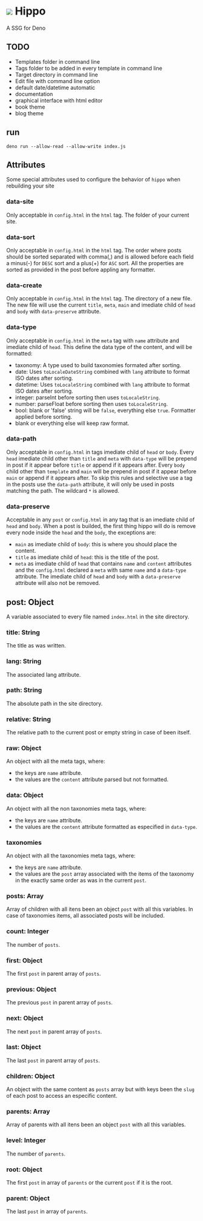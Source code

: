 # ![](favicon.ico) Hippo
A SSG for Deno

## TODO
 - Templates folder in command line
 - Tags folder to be added in every template in command line
 - Target directory in command line
 - Edit file with command line option
 - default date/datetime automatic
 - documentation
 - graphical interface with html editor
 - book theme
 - blog theme

## run
```
deno run --allow-read --allow-write index.js
```

## Attributes
Some special attributes used to configure the behavior of `hippo` when
rebuilding your site

### data-site
Only acceptable in `config.html` in the `html` tag.
The folder of your current site.

### data-sort
Only acceptable in `config.html` in the `html` tag.
The order where posts should be sorted separated with comma(,) and is allowed
before each field a minus(-) for `DESC` sort and a plus(+) for `ASC` sort.
All the properties are sorted as provided in the post before appling any
formatter.

### data-create
Only acceptable in `config.html` in the `html` tag.
The directory of a new file.
The new file will use the current `title`, `meta`, `main` and imediate child of
`head` and `body` with `data-preserve` attribute.

### data-type
Only acceptable in `config.html` in the `meta` tag with `name` attribute and
imediate child of `head`.
This define the data type of the content, and will be formatted:
 - taxonomy: A type used to build taxonomies formated after sorting.
 - date: Uses `toLocaleDateString` combined with `lang` attribute to format
ISO dates after sorting.
 - datetime: Uses `toLocaleString` combined with `lang` attribute to format
ISO dates after sorting.
 - integer: parseInt before sorting then uses `toLocaleString`.
 - number: parseFloat before sorting then uses `toLocaleString`.
 - bool: blank or 'false' string will be `false`, everything else `true`.
Formatter applied before sorting.
 - blank or everything else will keep raw format.

### data-path
Only acceptable in `config.html` in tags imediate child of `head` or `body`.
Every `head` imediate child other than `title` and `meta` with `data-type` will
be prepend in post if it appear before `title` or append if it appears after.
Every `body` child other than `template` and `main` will be prepend in post if
it appear before `main` or append if it appears after.
To skip this rules and selective use a tag in the posts use the `data-path`
attribute, it will only be used in posts matching the path.
The wildcard `*` is allowed.

### data-preserve
Acceptable in any `post` or `config.html` in any tag that is an imediate child
of `head` and `body`.
When a post is builded, the first thing hippo will do is remove every node
inside the `head` and the `body`, the exceptions are:
 - `main` as imediate child of `body`: this is where you should place the
content.
 - `title` as imediate child of `head`: this is the title of the post.
 - `meta` as imediate child of `head` that contains `name` and `content`
attributes and the `config.html` declared a `meta` with same `name` and a
`data-type` attribute.
The imediate child of `head` and `body` with a `data-preserve` attribute will
also not be removed.

## post: Object
A variable associated to every file named `index.html` in the site directory.

### title: String
The title as was written.

### lang: String
The associated lang attribute.

### path: String
The absolute path in the site directory.

### relative: String
The relative path to the current post or empty string in case of been itself.

### raw: Object
An object with all the meta tags, where:
 - the keys are `name` attribute.
 - the values are the `content` attribute parsed but not formatted.

### data: Object
An object with all the non taxonomies meta tags, where:
 - the keys are `name` attribute.
 - the values are the `content` attribute formatted as especified in `data-type`.

### taxonomies
An object with all the taxonomies meta tags, where:
 - the keys are `name` attribute.
 - the values are the `post` array associated with the items of the taxonomy
in the exactly same order as was in the current `post`.

### posts: Array
Array of children with all itens been an object `post` with all this variables.
In case of taxonomies items, all associated posts will be included.

### count: Integer
The number of `posts`.

### first: Object
The first `post` in parent array of `posts`.

### previous: Object
The previous `post` in parent array of `posts`.

### next: Object
The next `post` in parent array of `posts`.

### last: Object
The last `post` in parent array of `posts`.

### children: Object
An object with the same content as `posts` array but with keys been the
`slug` of each post to access an especific content.

### parents: Array
Array of parents with all itens been an object `post` with all this variables.

### level: Integer
The number of `parents`.

### root: Object
The first `post` in array of `parents` or the current `post` if it is the root.

### parent: Object
The last `post` in array of `parents`.
